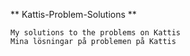 ** Kattis-Problem-Solutions **
```
My solutions to the problems on Kattis
Mina lösningar på problemen på Kattis
```
